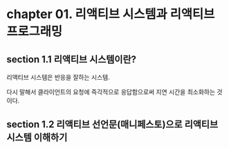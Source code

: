 # chapter 01. 리액티브 시스템과 리액티브 프로그래밍

## section 1.1 리액티브 시스템이란?

리액티브 시스템은 반응을 잘하는 시스템.

다시 말해서 클라이언트의 요청에 즉각적으로 응답함으로써 지연 시간을 최소화하는 것이다.


## section 1.2 리액티브 선언문(매니페스토)으로 리액티브 시스템 이해하기


